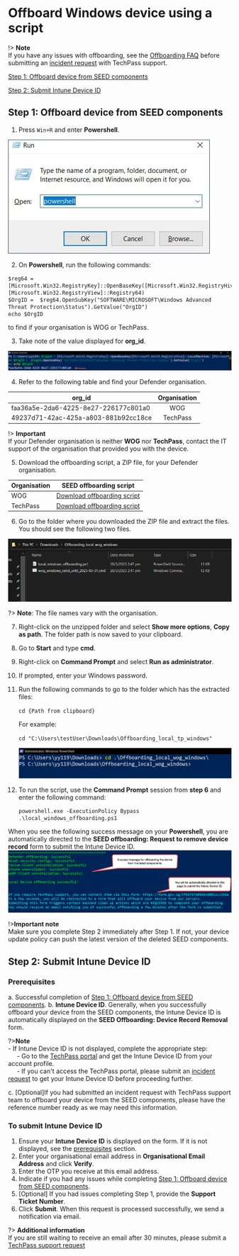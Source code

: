 # Offboard Windows device using a script

!> **Note**<br>If you have any issues with offboarding, see the [Offboarding FAQ](/faqs/seed-offboarding-faqs) before submitting an [incident request](https://go.gov.sg/techpass-sr) with TechPass support.


[Step 1: Offboard device from SEED components](#step-1-offboard-device-from-seed-components)

[Step 2: Submit Intune Device ID](#step-2-submit-intune-device-id)

## Step 1: Offboard device from SEED components

1. Press ```Win+R``` and enter **Powershell**.

![open powershell](../images/offboarding-windows/run_powershell.jpg)

2. On **Powershell**, run the following commands:

```
$reg64 = [Microsoft.Win32.RegistryKey]::OpenBaseKey([Microsoft.Win32.RegistryHive]::LocalMachine, [Microsoft.Win32.RegistryView]::Registry64)
$OrgID =  $reg64.OpenSubKey("SOFTWARE\MICROSOFT\Windows Advanced Threat Protection\Status").GetValue("OrgID")
echo $OrgID
``` 
to find if your organisation is WOG or TechPass.

3. Take note of the value displayed for **org_id**.

![find-org-id](../images/offboarding-windows/org_id_win.png)

4. Refer to the following table and find your Defender organisation.

  | org_id  | Organisation |
  | ------------- |:-------------:|
  | faa36a5e-2da6-4225-8e27-226177c801a0      | WOG     |
  | 49237d71-42ac-425a-a803-881b92cc18ce  | TechPass    | 

!> **Important**<br> If your Defender organisation is neither **WOG** nor **TechPass**, contact the IT support of the organisation that provided you with the device.

5. Download the offboarding script, a ZIP file, for your Defender organisation.

  | Organisation  | SEED offboarding script |
  | ------------- |:-------------:|
  | WOG      | [Download offboarding script](https://k3uwa66lu3tj6uxft46666ynhe0uvzor.lambda-url.ap-southeast-1.on.aws/local_wog_windows)    |
  | TechPass      | [Download offboarding script](https://k3uwa66lu3tj6uxft46666ynhe0uvzor.lambda-url.ap-southeast-1.on.aws/local_tp_windows)    |
  
6. Go to the folder where you downloaded the ZIP file and extract the files. You should see the following two files. 

![extract-files](../images/offboarding-windows/win_extracted_files_for_offboarding.PNG)

?> **Note**: The file names vary with the organisation.

7. Right-click on the unzipped folder and select **Show more options**, **Copy as path**. The folder path is now saved to your clipboard.

8. Go to **Start** and type **cmd**.

9. Right-click on **Command Prompt** and select **Run as administrator**.

9. If prompted, enter your Windows password.

10. Run the following commands to go to the folder which has the extracted files:

    ```cd {Path from clipboard}```

    For example:

    ```cd "C:\Users\testUser\Downloads\Offboarding_local_tp_windows"```

    ![directory](../images/offboarding-windows/windows_cd_downloads.png)

11. To run the script, use the **Command Prompt** session from **step 6** and enter the following command:

    ```
    powershell.exe -ExecutionPolicy Bypass .\local_windows_offboarding.ps1
    ```

When you see the following success message on your **Powershell**, you are automatically directed to the **SEED offboarding: Request to remove device record** form to submit the Intune Device ID. 
![macos-success-message](../images/offboarding-windows/windows_success_message.png)

!>**Important note**<br> Make sure you complete Step 2 immediately after Step 1. If not, your device update policy can push the latest version of the deleted SEED components.

## Step 2: Submit Intune Device ID

### Prerequisites

a. Successful completion of [Step 1: Offboard device from SEED components](#step-1-offboard-device-from-seed-components).
b. **Intune Device ID**. Generally, when you successfully offboard your device from the SEED components, the Intune Device ID is  automatically displayed on the **SEED Offboarding: Device Record Removal** form.

?>**Note**<br>- If Intune Device ID is not displayed, complete the appropriate step:<br>&nbsp;&nbsp;&nbsp;&nbsp;&nbsp;- Go to the [TechPass portal](https://portal.techpass.gov.sg/secure/account/profile) and get the Intune Device ID from your account profile.<br>&nbsp;&nbsp;&nbsp;&nbsp;&nbsp;- If you can't access the TechPass portal, please submit an [incident request](https://go.gov.sg/techpass-sr) to get your Intune Device ID before proceeding further.

c. [Optional]If you had submitted an incident request with TechPass support team to offboard your device from the SEED components, please have the reference number ready as we may need this information.

### To submit Intune Device ID

1. Ensure your **Intune Device ID** is displayed on the form. If it is not displayed, see the [prerequisites](#prerequisites) section.
2. Enter your organisational email address in **Organisational Email Address** and click **Verify**.
3. Enter the OTP you receive at this email address.  
4. Indicate if you had any issues while completing [Step 1: Offboard device from SEED components](#step-1-offboard-device-from-seed-components).
5. [Optional] If you had issues completing Step 1, provide the  **Support Ticket Number**.
6. Click **Submit**. When this request is processed successfully, we send a notification via email.

?> **Additional information**<br>If you are still waiting to receive an email after 30 minutes, please submit a [TechPass support request](https://go.gov.sg/techpass-sr)
 
      
